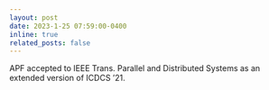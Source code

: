 ```yaml
---
layout: post
date: 2023-1-25 07:59:00-0400
inline: true
related_posts: false
---
```


APF accepted to IEEE Trans. Parallel and Distributed Systems as an extended version of ICDCS ’21.